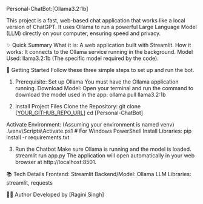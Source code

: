  Personal-ChatBot:[Ollama3.2:1b]

This project is a fast, web-based chat application that works like a local version of ChatGPT. It uses Ollama to run a powerful Large Language Model (LLM) directly on your computer, ensuring speed and privacy.

✨ Quick Summary
What it is: A web application built with Streamlit.
How it works: It connects to the Ollama service running in the background.
Model Used: llama3.2:1b (The specific model required by the code).

🚀 Getting Started
Follow these three simple steps to set up and run the bot.

1. Prerequisite: Set up Ollama
You must have the Ollama application running.
Download Model: Open your terminal and run the command to download the model used in the app:
ollama pull llama3.2:1b


2. Install Project Files
Clone the Repository:
git clone [[YOUR_GITHUB_REPO_URL](https://github.com/raginisingh-del/Personal-ChatBot-/edit/main/README.md)]
cd [Personal-ChatBot]

Activate Environment: (Assuming your environment is named venv)
.\venv\Scripts\Activate.ps1  # For Windows PowerShell
Install Libraries:
pip install -r requirements.txt


3. Run the Chatbot
Make sure Ollama is running and the model is loaded.
streamlit run app.py
The application will open automatically in your web browser at http://localhost:8501.

📚 Tech Details
Frontend: Streamlit
Backend/Model: Ollama LLM
Libraries: streamlit, requests

👨‍💻 Author
Developed by [Ragini Singh]
